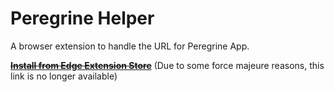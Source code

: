 # Peregrine Helper

A browser extension to handle the URL for Peregrine App.

~~[**Install from Edge Extension Store**](https://microsoftedge.microsoft.com/addons/detail/ntp-helper/aapekjkggfgmhhkfiaaedglpmnppjcaj)~~
(Due to some force majeure reasons, this link is no longer available)


